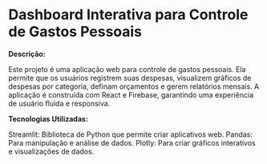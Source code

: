 # Dashboard Interativa para Controle de Gastos Pessoais

**Descrição:**

Este projeto é uma aplicação web para controle de gastos pessoais. Ela permite que os usuários registrem suas despesas, visualizem gráficos de despesas por categoria, definam orçamentos e gerem relatórios mensais. A aplicação é construída com React e Firebase, garantindo uma experiência de usuário fluida e responsiva.

**Tecnologias Utilizadas:**

Streamlit: Biblioteca de Python que permite criar aplicativos web.
Pandas: Para manipulação e análise de dados.
Plotly: Para criar gráficos interativos e visualizações de dados.